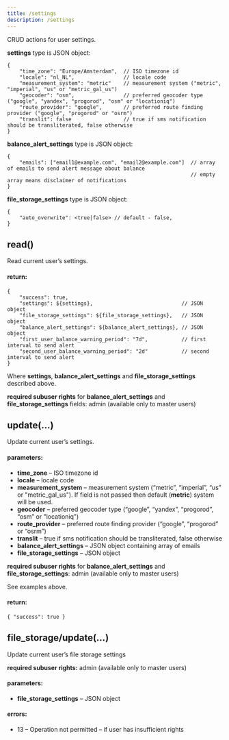 ```yaml
---
title: /settings
description: /settings
---
```


CRUD actions for user settings.

**settings** type is JSON object:

    {
        "time_zone": "Europe/Amsterdam",  // ISO timezone id
        "locale": "nl_NL",                // locale code
        "measurement_system": "metric"    // measurement system ("metric", "imperial", "us" or "metric_gal_us")
        "geocoder": "osm",                // preferred geocoder type ("google", "yandex", "progorod", "osm" or "locationiq")
        "route_provider": "google",       // preferred route finding provider ("google", "progorod" or "osrm")
        "translit": false                 // true if sms notification should be transliterated, false otherwise
    }

**balance\_alert\_settings** type is JSON object:

    {
        "emails": ["email1@example.com", "email2@example.com"]  // array of emails to send alert message about balance
                                                                // empty array means disclaimer of notifications
    }

**file\_storage\_settings** type is JSON object:

    {
        "auto_overwrite": <true|false> // default - false,
    }

## read()

Read current user’s settings.

#### return:

    {
        "success": true,
        "settings": ${settings},                             // JSON object
        "file_storage_settings": ${file_storage_settings},   // JSON object
        "balance_alert_settings": ${balance_alert_settings}, // JSON object
        "first_user_balance_warning_period": "7d",           // first interval to send alert
        "second_user_balance_warning_period": "2d"           // second interval to send alert
    }

Where **settings**, **balance\_alert\_settings** and **file\_storage\_settings** described above.

**required subuser rights** for **balance\_alert\_settings** and **file\_storage\_settings** fields: admin (available only to master users)


## update(…)

Update current user’s settings.

#### parameters:

*   **time_zone** – ISO timezone id
*   **locale** – locale code
*   **measurement_system** – measurement system (“metric”, “imperial”, “us” or "metric_gal_us"). If field is not passed then default (**metric**) system will be used.
*   **geocoder** – preferred geocoder type (“google”, “yandex”, “progorod”, “osm” or "locationiq")
*   **route_provider** – preferred route finding provider (“google”, “progorod” or “osrm”)
*   **translit** – true if sms notification should be transliterated, false otherwise
*   **balance\_alert\_settings** – JSON object containing array of emails
*   **file\_storage\_settings** – JSON object

**required subuser rights** for **balance\_alert\_settings** and **file\_storage\_settings**: admin (available only to master users)

See examples above.

#### return:

    { "success": true }

## file_storage/update(…)

Update current user’s file storage settings

**required subuser rights:** admin (available only to master users)

#### parameters:

*    **file\_storage\_settings** – JSON object

#### errors:

*    13 – Operation not permitted – if user has insufficient rights

